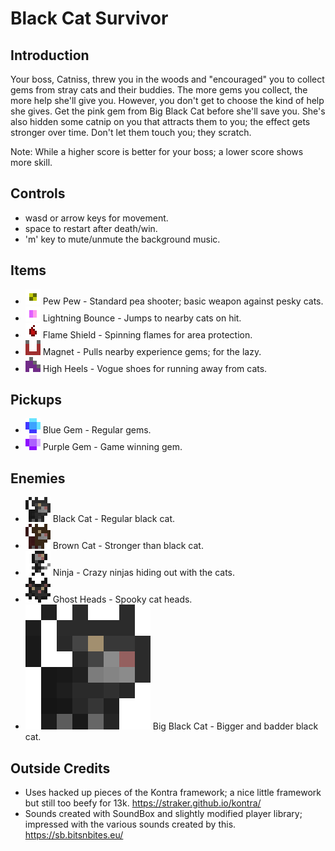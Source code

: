 # Black Cat Survivor

## Introduction

Your boss, Catniss, threw you in the woods and "encouraged" you to collect gems from stray cats and their buddies. The more gems you collect, the more help she'll give you. However, you don't get to choose the kind of help she gives. Get the pink gem from Big Black Cat before she'll save you. She's also hidden some catnip on you that attracts them to you; the effect gets stronger over time. Don't let them touch you; they scratch.

Note: While a higher score is better for your boss; a lower score shows more skill.

## Controls

* wasd or arrow keys for movement.
* space to restart after death/win.
* 'm' key to mute/unmute the background music.

## Items

* ![Pew Pew](./readme_assets/item_icons/pew.png?raw=true) Pew Pew - Standard pea shooter; basic weapon against pesky cats.
* ![Lightning Bounce](./readme_assets/item_icons/lightning_bounce.png?raw=true) Lightning Bounce - Jumps to nearby cats on hit.
* ![Flame Shield](./readme_assets/item_icons/flame_shield.png?raw=true) Flame Shield - Spinning flames for area protection.
* ![Magnet](./readme_assets/item_icons/magnet.png?raw=true) Magnet - Pulls nearby experience gems; for the lazy.
* ![High Heels](./readme_assets/item_icons/high_heel.png?raw=true) High Heels - Vogue shoes for running away from cats.

## Pickups

* ![Blue Gem](./readme_assets/item_icons/xp_blue.png?raw=true) Blue Gem - Regular gems.
* ![Purple Gem](./readme_assets/item_icons/xp_purple.png?raw=true) Purple Gem - Game winning gem.

## Enemies

* ![Black Cat](./readme_assets/characters_icon/black_cat.png?raw=true) Black Cat - Regular black cat.
* ![Brown Cat](./readme_assets/characters_icon/brown_cat.png?raw=true) Brown Cat - Stronger than black cat.
* ![Ninja](./readme_assets/characters_icon/ninja.png?raw=true) Ninja - Crazy ninjas hiding out with the cats.
* ![Ghost Head](./readme_assets/characters_icon/ghost.png?raw=true) Ghost Heads - Spooky cat heads.
* ![Big Black Cat](./readme_assets/characters_icon/big_black_cat.png?raw=true) Big Black Cat - Bigger and badder black cat.

## Outside Credits

* Uses hacked up pieces of the Kontra framework; a nice little framework but still too beefy for 13k. https://straker.github.io/kontra/
* Sounds created with SoundBox and slightly modified player library; impressed with the various sounds created by this. https://sb.bitsnbites.eu/